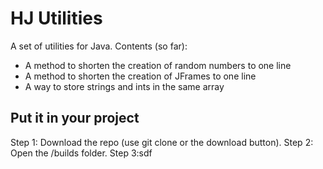 # HJ Utilities

A set of utilities for Java.
Contents (so far):
- A method to shorten the creation of random numbers to one line
- A method to shorten the creation of JFrames to one line
- A way to store strings and ints in the same array

## Put it in your project
Step 1: Download the repo (use git clone or the download button).
Step 2: Open the /builds folder.
Step 3:sdf



